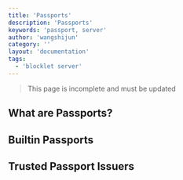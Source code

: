 ```yaml
---
title: 'Passports'
description: 'Passports'
keywords: 'passport, server'
author: 'wangshijun'
category: ''
layout: 'documentation'
tags:
  - 'blocklet server'
---
```


> <p style={{color:"red"}}>This page is incomplete and must be updated</p>

## What are Passports?

## Builtin Passports

## Trusted Passport Issuers
